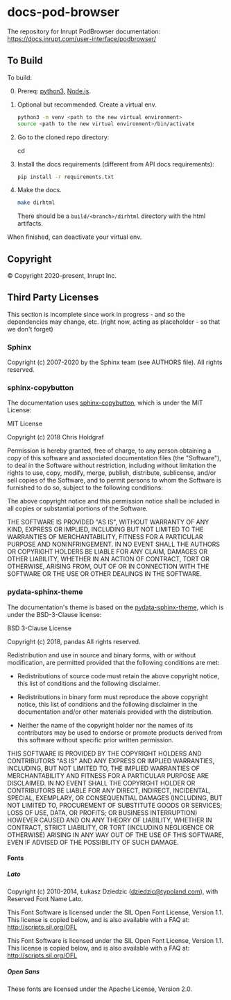 # docs-pod-browser
The repository for Inrupt PodBrowser documentation:
https://docs.inrupt.com/user-interface/podbrowser/

## To Build

To build:

0. Prereq: [python3](https://www.python.org/downloads/), [Node.js](https://nodejs.org/).

1. Optional but recommended. Create a virtual env.

   ```sh
   python3 -m venv <path to the new virtual environment>
   source <path to the new virtual environment>/bin/activate
   ```

2. Go to the cloned repo directory:

   cd <cloned repo dir>

3. Install the docs requirements (different from API docs requirements):

   ```sh
   pip install -r requirements.txt
   ```

4. Make the docs.

   ```sh
   make dirhtml
   ```

   There should be a `build/<branch>/dirhtml` directory with the html artifacts.

When finished, can deactivate your virtual env.

## Copyright

© Copyright 2020-present, Inrupt Inc.

## Third Party Licenses

This section is incomplete since work in progress - and so the dependencies may change, etc. (right now, acting as placeholder - so that we don't forget)

### Sphinx

Copyright (c) 2007-2020 by the Sphinx team (see AUTHORS file).
All rights reserved.

### sphinx-copybutton

The documentation uses [sphinx-copybutton](https://github.com/executablebooks/sphinx-copybutton), which is under the MIT License:

MIT License

Copyright (c) 2018 Chris Holdgraf

Permission is hereby granted, free of charge, to any person obtaining a copy
of this software and associated documentation files (the "Software"), to deal
in the Software without restriction, including without limitation the rights
to use, copy, modify, merge, publish, distribute, sublicense, and/or sell
copies of the Software, and to permit persons to whom the Software is
furnished to do so, subject to the following conditions:

The above copyright notice and this permission notice shall be included in all
copies or substantial portions of the Software.

THE SOFTWARE IS PROVIDED "AS IS", WITHOUT WARRANTY OF ANY KIND, EXPRESS OR
IMPLIED, INCLUDING BUT NOT LIMITED TO THE WARRANTIES OF MERCHANTABILITY,
FITNESS FOR A PARTICULAR PURPOSE AND NONINFRINGEMENT. IN NO EVENT SHALL THE
AUTHORS OR COPYRIGHT HOLDERS BE LIABLE FOR ANY CLAIM, DAMAGES OR OTHER
LIABILITY, WHETHER IN AN ACTION OF CONTRACT, TORT OR OTHERWISE, ARISING FROM,
OUT OF OR IN CONNECTION WITH THE SOFTWARE OR THE USE OR OTHER DEALINGS IN THE
SOFTWARE.

### pydata-sphinx-theme

The documentation's theme is based on the [pydata-sphinx-theme](https://github.com/pandas-dev/pydata-sphinx-theme), which is under the BSD-3-Clause license:

BSD 3-Clause License

Copyright (c) 2018, pandas
All rights reserved.

Redistribution and use in source and binary forms, with or without
modification, are permitted provided that the following conditions are met:

- Redistributions of source code must retain the above copyright notice, this
  list of conditions and the following disclaimer.

- Redistributions in binary form must reproduce the above copyright notice,
  this list of conditions and the following disclaimer in the documentation
  and/or other materials provided with the distribution.

- Neither the name of the copyright holder nor the names of its
  contributors may be used to endorse or promote products derived from
  this software without specific prior written permission.

THIS SOFTWARE IS PROVIDED BY THE COPYRIGHT HOLDERS AND CONTRIBUTORS "AS IS"
AND ANY EXPRESS OR IMPLIED WARRANTIES, INCLUDING, BUT NOT LIMITED TO, THE
IMPLIED WARRANTIES OF MERCHANTABILITY AND FITNESS FOR A PARTICULAR PURPOSE ARE
DISCLAIMED. IN NO EVENT SHALL THE COPYRIGHT HOLDER OR CONTRIBUTORS BE LIABLE
FOR ANY DIRECT, INDIRECT, INCIDENTAL, SPECIAL, EXEMPLARY, OR CONSEQUENTIAL
DAMAGES (INCLUDING, BUT NOT LIMITED TO, PROCUREMENT OF SUBSTITUTE GOODS OR
SERVICES; LOSS OF USE, DATA, OR PROFITS; OR BUSINESS INTERRUPTION) HOWEVER
CAUSED AND ON ANY THEORY OF LIABILITY, WHETHER IN CONTRACT, STRICT LIABILITY,
OR TORT (INCLUDING NEGLIGENCE OR OTHERWISE) ARISING IN ANY WAY OUT OF THE USE
OF THIS SOFTWARE, EVEN IF ADVISED OF THE POSSIBILITY OF SUCH DAMAGE.

#### Fonts

##### Lato

Copyright (c) 2010-2014, Łukasz Dziedzic (dziedzic@typoland.com),
with Reserved Font Name Lato.

This Font Software is licensed under the SIL Open Font License, Version 1.1.
This license is copied below, and is also available with a FAQ at:
http://scripts.sil.org/OFL

This Font Software is licensed under the SIL Open Font License, Version 1.1.
This license is copied below, and is also available with a FAQ at: http://scripts.sil.org/OFL

##### Open Sans

These fonts are licensed under the Apache License, Version 2.0.

